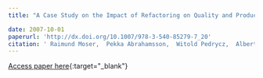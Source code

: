 ```yaml
---
title: "A Case Study on the Impact of Refactoring on Quality and Productivity in an Agile Team"

date: 2007-10-01
paperurl: 'http://dx.doi.org/10.1007/978-3-540-85279-7_20'
citation: ' Raimund Moser,  Pekka Abrahamsson,  Witold Pedrycz,  Alberto Sillitti,  Giancarlo Succi, &quot;A Case Study on the Impact of Refactoring on Quality and Productivity in an Agile Team.&quot;, 2007.'
---
```

[Access paper here](http://dx.doi.org/10.1007/978-3-540-85279-7_20){:target="_blank"}
